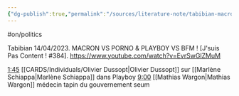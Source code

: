 ```yaml
---
{"dg-publish":true,"permalink":"/sources/literature-note/tabibian-macron-vs-porno-2023/","noteIcon":"","created":"2023-04-15T21:52:41.181+02:00","updated":"2023-04-15T22:00:39.970+02:00"}
---
```


#on/politics 

Tabibian 14/04/2023. MACRON VS PORNO & PLAYBOY VS BFM ! [J'suis Pas Content ! #384].     https://www.youtube.com/watch?v=EvrSwGlZMuM

[1:45](https://www.youtube.com/watch?v=EvrSwGlZMuM&t=105s) [[CARDS/Individuals/Olivier Dussopt\|Olivier Dussopt]] sur [[Marlène Schiappa\|Marlène Schiappa]] dans Playboy 
[9:00](https://www.youtube.com/watch?v=EvrSwGlZMuM&t=540s) [[Mathias Wargon\|Mathias Wargon]] médecin tapin du gouvernement seum